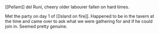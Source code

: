 [[Pellam]] del Runi, cheery older labourer fallen on hard times.

Met the party on day 1 of [[Island on fire]]. Happened to be in the tavern at the time and came over to ask what we were gathering for and if he could join in. Seemed pretty genuine.